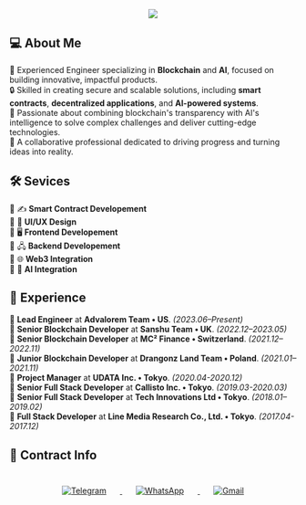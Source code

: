 <p align="center">
  <img src="https://readme-typing-svg.herokuapp.com?font=Fira+Code&weight=700&size=45&duration=2000&pause=1000&color=0C6CF7&center=true&vCenter=true&random=false&width=1200&height=100&lines=Full+Stack+Developer;Blockchain+AI+Engineer;8+years+of+experience;High+productivity+%26+Best+communication">
</p>

## 💻 About Me

🌟 Experienced Engineer specializing in **Blockchain** and **AI**, focused on building innovative, impactful products.  
🔒 Skilled in creating secure and scalable solutions, including **smart contracts**, **decentralized applications**, and **AI-powered systems**.  
🚀 Passionate about combining blockchain's transparency with AI's intelligence to solve complex challenges and deliver cutting-edge technologies.  
🤝 A collaborative professional dedicated to driving progress and turning ideas into reality.  

## 🛠️ Sevices

🔹 ✍️ **Smart Contract Developement**  
🔹 🎨 **UI/UX Design**  
🔹 🖥️ **Frontend Developement**  
🔹 🖧 **Backend Developement**  
🔹 🌐 **Web3 Integration**  
🔹 🤖 **AI Integration**  

## 💼 Experience

🔹 **Lead Engineer** at **Advalorem Team • US**. *(2023.06–Present)*  
🔹 **Senior Blockchain Developer** at **Sanshu Team • UK**. *(2022.12–2023.05)*  
🔹 **Senior Blockchain Developer** at **MC² Finance • Switzerland**. *(2021.12–2022.11)*  
🔹 **Junior Blockchain Developer** at **Drangonz Land Team • Poland**. *(2021.01–2021.11)*  
🔹 **Project Manager** at **UDATA Inc. • Tokyo**. *(2020.04-2020.12)*  
🔹 **Senior Full Stack Developer** at **Callisto Inc. • Tokyo**. *(2019.03-2020.03)*  
🔹 **Senior Full Stack Developer** at **Tech Innovations Ltd • Tokyo**. *(2018.01–2019.02)*  
🔹 **Full Stack Developer** at **Line Media Research Co., Ltd. • Tokyo**. *(2017.04-2017.12)*

## 🤝 Contract Info

<p align="center">
  <a href="https://t.me/YourTelegramHandle" target="_blank">
    <img src="https://img.icons8.com/color/32/000000/telegram-app.png" alt="Telegram" style="margin: 24px;"/>
  </a>
  <a href="https://wa.me/1234567890" target="_blank">
    <img src="https://img.icons8.com/color/32/000000/whatsapp.png" alt="WhatsApp" style="margin: 24px;"/>
  </a> 
  <a href="mailto:yourname@gmail.com" target="_blank">
    <img src="https://img.icons8.com/color/32/000000/gmail-new.png" alt="Gmail" style="margin: 24px;"/>
  </a>
</p>